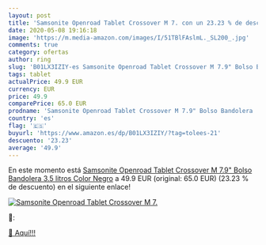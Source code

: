 ```yaml
---
layout: post
title: 'Samsonite Openroad Tablet Crossover M 7. con un 23.23 % de descuento'
date: 2020-05-08 19:16:18
image: 'https://m.media-amazon.com/images/I/51TBlFAslmL._SL200_.jpg'
comments: true
category: ofertas
author: ring
slug: 'B01LX3IZIY-es Samsonite Openroad Tablet Crossover M 7.9" Bolso Bandolera...'
tags: tablet
actualPrice: 49.9 EUR
currency: EUR
price: 49.9
comparePrice: 65.0 EUR
prodname: 'Samsonite Openroad Tablet Crossover M 7.9" Bolso Bandolera  3.5 litros  Color Negro'
country: 'es'
flag: '🇪🇸'
buyurl: 'https://www.amazon.es/dp/B01LX3IZIY/?tag=tolees-21'
descuento: '23.23'
average: '49.9'
---
```


En este momento está [Samsonite Openroad Tablet Crossover M 7.9" Bolso Bandolera  3.5 litros  Color Negro](https://www.amazon.es/dp/B01LX3IZIY/?tag=tolees-21) a 49.9 EUR (original: 65.0 EUR) (23.23 %  de descuento) en el siguiente enlace!

[![Samsonite Openroad Tablet Crossover M 7.](https://m.media-amazon.com/images/I/51TBlFAslmL._SL200_.jpg)](https://www.amazon.es/dp/B01LX3IZIY/?tag=tolees-21)

🔎:


[🛒 Aquí!!!](https://www.amazon.es/dp/B01LX3IZIY/?tag=tolees-21)

